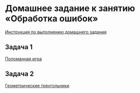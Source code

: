 # Домашнее задание к занятию «Обработка ошибок»

[Инструкция по выполнению домашнего задания](../common)

## Задача 1

[Поломанная игра](01)

## Задача 2

[Геометрические треугольники](02)
